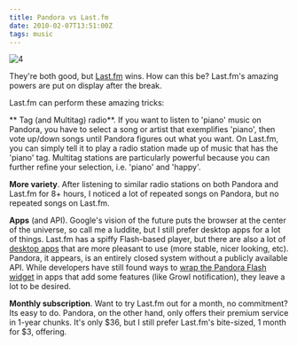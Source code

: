 ```yaml
---
title: Pandora vs Last.fm
date: 2010-02-07T13:51:00Z
tags: music
---
```

![4]

They're both good, but [Last.fm][1] wins. How can this be? Last.fm's 
amazing powers are put on display after the break.

Last.fm can perform these amazing tricks:

** Tag (and Multitag) radio**. If you want to listen to 'piano' 
music on Pandora, you have to select a song or artist that exemplifies 
'piano', then vote up/down songs until Pandora figures out what you 
want. On Last.fm, you can simply tell it to play a radio station 
made up of music that has the 'piano' tag. Multitag stations are 
particularly powerful because you can further refine your selection, 
i.e. 'piano' and 'happy'.

**More variety**. After listening to similar radio stations on both 
Pandora and Last.fm for 8+ hours, I noticed a lot of repeated songs on 
Pandora, but no repeated songs on Last.fm.

**Apps** (and API). Google's vision of the future puts the browser 
at the center of the universe, so call me a luddite, but I still prefer 
desktop apps for a lot of things. Last.fm has a spiffy Flash-based 
player, but there are also a lot of [desktop apps][2] that are more 
pleasant to use (more stable, nicer looking, etc). Pandora, it 
appears, is an entirely closed system without a publicly available 
API. While developers have still found ways to [wrap the Pandora 
Flash widget][3] in apps that add some features (like Growl 
notification), they leave a lot to be desired.

**Monthly subscription**. Want to try Last.fm out for a month, no 
commitment? Its easy to do. Pandora, on the other hand, only 
offers their premium service in 1-year chunks. It's only $36, but I 
still prefer Last.fm's bite-sized, 1 month for $3, offering.

[1]: http://last.fm/
[2]: http://osx.iusethis.com/app/everplay
[3]: http://code.google.com/p/pandoraboy/
[4]: https://ggr_com.s3.amazonaws.com/images/pandora-vs-last.fm_.jpg
